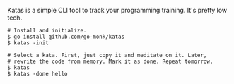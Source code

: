 Katas is a simple CLI tool to track your programming training. It's pretty low tech.

```
# Install and initialize.
$ go install github.com/go-monk/katas
$ katas -init

# Select a kata. First, just copy it and meditate on it. Later, 
# rewrite the code from memory. Mark it as done. Repeat tomorrow.
$ katas
$ katas -done hello
```
